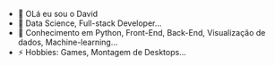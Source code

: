 - 👋 OLá eu sou o David
- 👀 Data Science, Full-stack Developer...
- 🌱 Conhecimento em Python, Front-End, Back-End, Visualização de dados, Machine-learning...
- ⚡ Hobbies: Games, Montagem de Desktops...

<!---
D22v0/D22v0 is a ✨ special ✨ repository because its `README.md` (this file) appears on your GitHub profile.
You can click the Preview link to take a look at your changes.
--->
